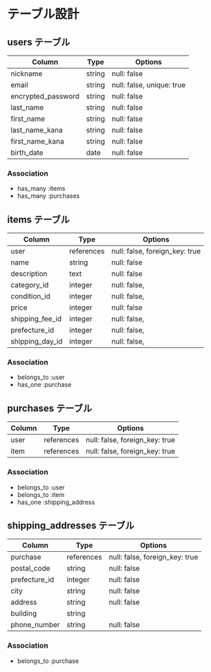 # テーブル設計

## users テーブル

| Column            | Type       | Options                   |
|-------------------|------------|---------------------------|
| nickname          | string     | null: false               |
| email             | string     | null: false, unique: true |
| encrypted_password| string     | null: false               |
| last_name         | string     | null: false               |
| first_name        | string     | null: false               |
| last_name_kana    | string     | null: false               |
| first_name_kana   | string     | null: false               |
| birth_date        | date       | null: false               |

### Association
- has_many :items
- has_many :purchases


## items テーブル

| Column           | Type       | Options                        |
|------------------|------------|--------------------------------|
| user             | references | null: false, foreign_key: true |
| name             | string     | null: false                    |
| description      | text       | null: false                    |
| category_id      | integer    | null: false,                   |
| condition_id     | integer    | null: false,                   |
| price            | integer    | null: false                    |
| shipping_fee_id  | integer    | null: false,                   |
| prefecture_id    | integer    | null: false,                   |
| shipping_day_id  | integer    | null: false,                   |

### Association
- belongs_to :user
- has_one :purchase


## purchases テーブル

| Column     | Type       | Options                        |
|------------|------------|--------------------------------|
| user       | references | null: false, foreign_key: true |
| item       | references | null: false, foreign_key: true |

### Association
- belongs_to :user
- belongs_to :item
- has_one :shipping_address


## shipping_addresses テーブル

| Column        | Type       | Options                        |
|---------------|------------|--------------------------------|
| purchase      | references | null: false, foreign_key: true |
| postal_code   | string     | null: false                    |
| prefecture_id | integer    | null: false                    |
| city          | string     | null: false                    |
| address       | string     | null: false                    |
| building      | string     |                                |
| phone_number  | string     | null: false                    |

### Association
- belongs_to :purchase